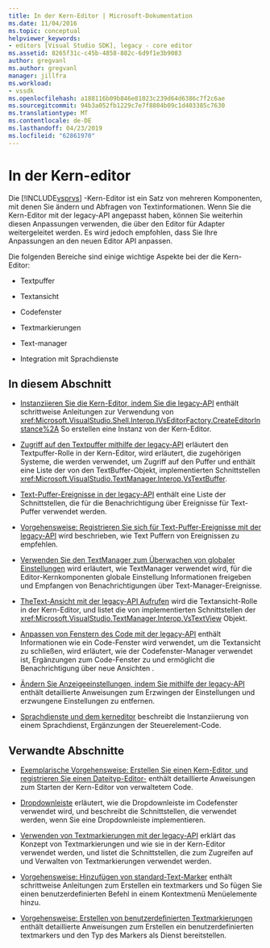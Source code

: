 ```yaml
---
title: In der Kern-Editor | Microsoft-Dokumentation
ms.date: 11/04/2016
ms.topic: conceptual
helpviewer_keywords:
- editors [Visual Studio SDK], legacy - core editor
ms.assetid: 8265f31c-c45b-4858-882c-6d9f1e3b9083
author: gregvanl
ms.author: gregvanl
manager: jillfra
ms.workload:
- vssdk
ms.openlocfilehash: a188116b09b846e81023c239d64d6386c7f2c6ae
ms.sourcegitcommit: 94b3a052fb1229c7e7f8804b09c1d403385c7630
ms.translationtype: MT
ms.contentlocale: de-DE
ms.lasthandoff: 04/23/2019
ms.locfileid: "62861970"
---
```

# <a name="inside-the-core-editor"></a>In der Kern-editor
Die [!INCLUDE[vsprvs](../code-quality/includes/vsprvs_md.md)] -Kern-Editor ist ein Satz von mehreren Komponenten, mit denen Sie ändern und Abfragen von Textinformationen. Wenn Sie die Kern-Editor mit der legacy-API angepasst haben, können Sie weiterhin diesen Anpassungen verwenden, die über den Editor für Adapter weitergeleitet werden. Es wird jedoch empfohlen, dass Sie Ihre Anpassungen an den neuen Editor API anpassen.

 Die folgenden Bereiche sind einige wichtige Aspekte bei der die Kern-Editor:

- Textpuffer

- Textansicht

- Codefenster

- Textmarkierungen

- Text-manager

- Integration mit Sprachdienste

## <a name="in-this-section"></a>In diesem Abschnitt
- [Instanziieren Sie die Kern-Editor, indem Sie die legacy-API](../extensibility/instantiating-the-core-editor-by-using-the-legacy-api.md) enthält schrittweise Anleitungen zur Verwendung von <xref:Microsoft.VisualStudio.Shell.Interop.IVsEditorFactory.CreateEditorInstance%2A> So erstellen eine Instanz von der Kern-Editor.

- [Zugriff auf den Textpuffer mithilfe der legacy-API](../extensibility/accessing-the-text-buffer-by-using-the-legacy-api.md) erläutert den Textpuffer-Rolle in der Kern-Editor, wird erläutert, die zugehörigen Systeme, die werden verwendet, um Zugriff auf den Puffer und enthält eine Liste der von den TextBuffer-Objekt, implementierten Schnittstellen <xref:Microsoft.VisualStudio.TextManager.Interop.VsTextBuffer>.

- [Text-Puffer-Ereignisse in der legacy-API](../extensibility/text-buffer-events-in-the-legacy-api.md) enthält eine Liste der Schnittstellen, die für die Benachrichtigung über Ereignisse für Text-Puffer verwendet werden.

- [Vorgehensweise: Registrieren Sie sich für Text-Puffer-Ereignisse mit der legacy-API](../extensibility/how-to-register-for-text-buffer-events-with-the-legacy-api.md) wird beschrieben, wie Text Puffern von Ereignissen zu empfehlen.

- [Verwenden Sie den TextManager zum Überwachen von globaler Einstellungen](../extensibility/using-the-text-manager-to-monitor-global-settings.md) wird erläutert, wie TextManager verwendet wird, für die Editor-Kernkomponenten globale Einstellung Informationen freigeben und Empfangen von Benachrichtigungen über Text-Manager-Ereignisse.

- [TheText-Ansicht mit der legacy-API Aufrufen](../extensibility/accessing-thetext-view-by-using-the-legacy-api.md) wird die Textansicht-Rolle in der Kern-Editor, und listet die von implementierten Schnittstellen der <xref:Microsoft.VisualStudio.TextManager.Interop.VsTextView> Objekt.

- [Anpassen von Fenstern des Code mit der legacy-API](../extensibility/customizing-code-windows-by-using-the-legacy-api.md) enthält Informationen wie ein Code-Fenster wird verwendet, um die Textansicht zu schließen, wird erläutert, wie der Codefenster-Manager verwendet ist, Ergänzungen zum Code-Fenster zu und ermöglicht die Benachrichtigung über neue Ansichten .

- [Ändern Sie Anzeigeeinstellungen, indem Sie mithilfe der legacy-API](../extensibility/changing-view-settings-by-using-the-legacy-api.md) enthält detaillierte Anweisungen zum Erzwingen der Einstellungen und erzwungene Einstellungen zu entfernen.

- [Sprachdienste und dem kerneditor](../extensibility/language-services-and-the-core-editor.md) beschreibt die Instanziierung von einem Sprachdienst, Ergänzungen der Steuerelement-Code.

## <a name="related-sections"></a>Verwandte Abschnitte
- [Exemplarische Vorgehensweise: Erstellen Sie einen Kern-Editor, und registrieren Sie einen Dateityp-Editor-](../extensibility/walkthrough-creating-a-core-editor-and-registering-an-editor-file-type.md) enthält detaillierte Anweisungen zum Starten der Kern-Editor von verwaltetem Code.

- [Dropdownleiste](../extensibility/drop-down-bar.md) erläutert, wie die Dropdownleiste im Codefenster verwendet wird, und beschreibt die Schnittstellen, die verwendet werden, wenn Sie eine Dropdownleiste implementieren.

- [Verwenden von Textmarkierungen mit der legacy-API](../extensibility/using-text-markers-with-the-legacy-api.md) erklärt das Konzept von Textmarkierungen und wie sie in der Kern-Editor verwendet werden, und listet die Schnittstellen, die zum Zugreifen auf und Verwalten von Textmarkierungen verwendet werden.

- [Vorgehensweise: Hinzufügen von standard-Text-Marker](../extensibility/how-to-add-standard-text-markers.md) enthält schrittweise Anleitungen zum Erstellen ein textmarkers und So fügen Sie einen benutzerdefinierten Befehl in einem Kontextmenü Menüelemente hinzu.

- [Vorgehensweise: Erstellen von benutzerdefinierten Textmarkierungen](../extensibility/how-to-create-custom-text-markers.md) enthält detaillierte Anweisungen zum Erstellen ein benutzerdefinierten textmarkers und den Typ des Markers als Dienst bereitstellen.